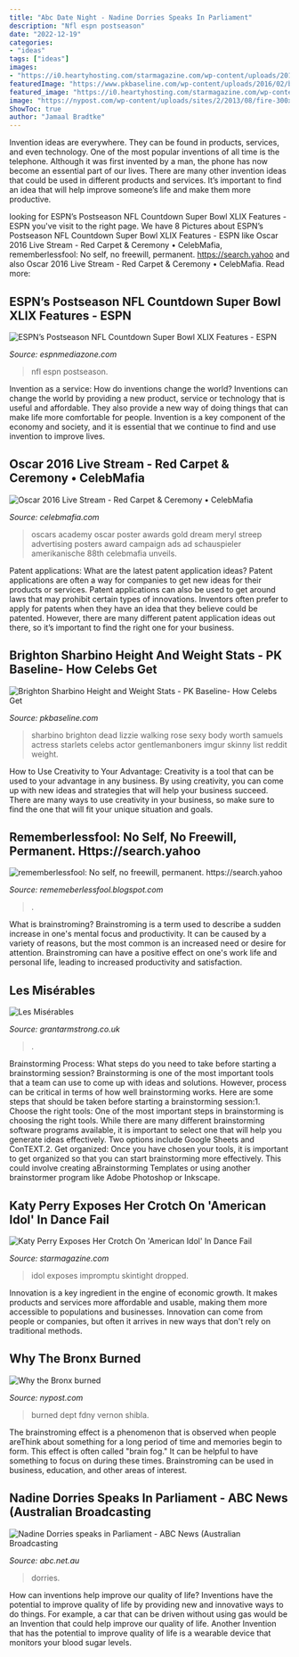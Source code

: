 ```yaml
---
title: "Abc Date Night - Nadine Dorries Speaks In Parliament"
description: "Nfl espn postseason"
date: "2022-12-19"
categories:
- "ideas"
tags: ["ideas"]
images:
- "https://i0.heartyhosting.com/starmagazine.com/wp-content/uploads/2018/03/katy-perry-exposes-crotch-american-idol-dance-fail-4.jpg?fit=1380%2C880&amp;ssl=1"
featuredImage: "https://www.pkbaseline.com/wp-content/uploads/2016/02/b544e8693560fb82739302e5b5f09f8a.jpg"
featured_image: "https://i0.heartyhosting.com/starmagazine.com/wp-content/uploads/2018/03/katy-perry-exposes-crotch-american-idol-dance-fail-4.jpg?fit=1380%2C880&amp;ssl=1"
image: "https://nypost.com/wp-content/uploads/sites/2/2013/08/fire-300x4501.jpg?quality=90&amp;strip=all&amp;w=300&amp;h=450&amp;crop=1"
ShowToc: true
author: "Jamaal Bradtke"
---
```



Invention ideas are everywhere. They can be found in products, services, and even technology. One of the most popular inventions of all time is the telephone. Although it was first invented by a man, the phone has now become an essential part of our lives. There are many other invention ideas that could be used in different products and services. It’s important to find an idea that will help improve someone’s life and make them more productive.

	

		
looking for ESPN’s Postseason NFL Countdown Super Bowl XLIX Features - ESPN you've visit to the right page. We have 8 Pictures about ESPN’s Postseason NFL Countdown Super Bowl XLIX Features - ESPN like Oscar 2016 Live Stream - Red Carpet &amp; Ceremony • CelebMafia, rememberlessfool: No self, no freewill, permanent. https://search.yahoo and also Oscar 2016 Live Stream - Red Carpet &amp; Ceremony • CelebMafia. Read more:
		
    
## ESPN’s Postseason NFL Countdown Super Bowl XLIX Features - ESPN

<img loading=lazy src="https://espnmediazone.com/us/files/2015/01/EI_284452_20140907_DSC_1730-SNC-1.jpg" onerror="this.onerror=null;this.src='https://tse4.mm.bing.net/th?id=OIP.CXBOZJZVkcAfl8PWm8qqkgHaE7&amp;pid=15.1';" alt="ESPN’s Postseason NFL Countdown Super Bowl XLIX Features - ESPN">

_Source: espnmediazone.com_

>nfl espn postseason. 

	

Invention as a service: How do inventions change the world?
Inventions can change the world by providing a new product, service or technology that is useful and affordable. They also provide a new way of doing things that can make life more comfortable for people. Invention is a key component of the economy and society, and it is essential that we continue to find and use invention to improve lives.

    
## Oscar 2016 Live Stream - Red Carpet &amp; Ceremony • CelebMafia

<img loading=lazy src="https://celebmafia.com/wp-content/uploads/2016/02/oscars-2016-posters-3.jpg" onerror="this.onerror=null;this.src='https://tse4.mm.bing.net/th?id=OIP.GACdMcdvp2GUczPd5fJoBQHaK2&amp;pid=15.1';" alt="Oscar 2016 Live Stream - Red Carpet &amp; Ceremony • CelebMafia">

_Source: celebmafia.com_

>oscars academy oscar poster awards gold dream meryl streep advertising posters award campaign ads ad schauspieler amerikanische 88th celebmafia unveils. 

	

Patent applications: What are the latest patent application ideas?
Patent applications are often a way for companies to get new ideas for their products or services. Patent applications can also be used to get around laws that may prohibit certain types of innovations. 
Inventors often prefer to apply for patents when they have an idea that they believe could be patented. However, there are many different patent application ideas out there, so it’s important to find the right one for your business.

    
## Brighton Sharbino Height And Weight Stats - PK Baseline- How Celebs Get

<img loading=lazy src="https://www.pkbaseline.com/wp-content/uploads/2016/02/b544e8693560fb82739302e5b5f09f8a.jpg" onerror="this.onerror=null;this.src='https://tse2.mm.bing.net/th?id=OIP.qCTU4bZowkx0kwEv2hhlSwHaLI&amp;pid=15.1';" alt="Brighton Sharbino Height and Weight Stats - PK Baseline- How Celebs Get">

_Source: pkbaseline.com_

>sharbino brighton dead lizzie walking rose sexy body worth samuels actress starlets celebs actor gentlemanboners imgur skinny list reddit weight. 

	

How to Use Creativity to Your Advantage:
Creativity is a tool that can be used to your advantage in any business. By using creativity, you can come up with new ideas and strategies that will help your business succeed. There are many ways to use creativity in your business, so make sure to find the one that will fit your unique situation and goals.

    
## Rememberlessfool: No Self, No Freewill, Permanent. Https://search.yahoo

<img loading=lazy src="https://1.bp.blogspot.com/-dR7QUODiyXc/XhFUoh_6cjI/AAAAAAAAb6Y/GaRR8IbTWWUhH3R_Y0snb7kESVlLFRJ0wCLcBGAsYHQ/w1200-h630-p-k-no-nu/BingWallpaper-2020-01-04.jpg" onerror="this.onerror=null;this.src='https://tse4.mm.bing.net/th?id=OIP.Ktmy0BuZnzVa8Xt8xeZnbQHaD4&amp;pid=15.1';" alt="rememberlessfool: No self, no freewill, permanent. https://search.yahoo">

_Source: rememeberlessfool.blogspot.com_

>. 

	

What is brainstroming?
Brainstroming is a term used to describe a sudden increase in one's mental focus and productivity. It can be caused by a variety of reasons, but the most common is an increased need or desire for attention. Brainstroming can have a positive effect on one's work life and personal life, leading to increased productivity and satisfaction.

    
## Les Misérables

<img loading=lazy src="http://www.grantarmstrong.co.uk/wp-content/gallery/les-miserable-1/street-night.jpg" onerror="this.onerror=null;this.src='https://tse2.mm.bing.net/th?id=OIP.PL-g0EqeTF2oHae-jjkS6wHaE8&amp;pid=15.1';" alt="Les Misérables">

_Source: grantarmstrong.co.uk_

>. 

	

Brainstorming Process: What steps do you need to take before starting a brainstorming session?
Brainstorming is one of the most important tools that a team can use to come up with ideas and solutions. However, process can be critical in terms of how well brainstorming works. Here are some steps that should be taken before starting a brainstorming session:1. Choose the right tools: One of the most important steps in brainstorming is choosing the right tools. While there are many different brainstorming software programs available, it is important to select one that will help you generate ideas effectively. Two options include Google Sheets and ConTEXT.2. Get organized: Once you have chosen your tools, it is important to get organized so that you can start brainstorming more effectively. This could involve creating aBrainstorming Templates or using another brainstormer program like Adobe Photoshop or Inkscape.
    
## Katy Perry Exposes Her Crotch On &#039;American Idol&#039; In Dance Fail

<img loading=lazy src="https://i0.heartyhosting.com/starmagazine.com/wp-content/uploads/2018/03/katy-perry-exposes-crotch-american-idol-dance-fail-4.jpg?fit=1380%2C880&amp;ssl=1" onerror="this.onerror=null;this.src='https://tse1.mm.bing.net/th?id=OIP.l-xDmubPhkTcD7QhoHa6igHaE8&amp;pid=15.1';" alt="Katy Perry Exposes Her Crotch On &#039;American Idol&#039; In Dance Fail">

_Source: starmagazine.com_

>idol exposes impromptu skintight dropped. 

	

Innovation is a key ingredient in the engine of economic growth. It makes products and services more affordable and usable, making them more accessible to populations and businesses. Innovation can come from people or companies, but often it arrives in new ways that don't rely on traditional methods.

    
## Why The Bronx Burned

<img loading=lazy src="https://nypost.com/wp-content/uploads/sites/2/2013/08/fire-300x4501.jpg?quality=90&amp;strip=all&amp;w=300&amp;h=450&amp;crop=1" onerror="this.onerror=null;this.src='https://tse3.mm.bing.net/th?id=OIP.mC5sUyh6muiTzKDoLR5tfwAAAA&amp;pid=15.1';" alt="Why the Bronx burned">

_Source: nypost.com_

>burned dept fdny vernon shibla. 

	

The brainstroming effect is a phenomenon that is observed when people areThink about something for a long period of time and memories begin to form. This effect is often called "brain fog." It can be helpful to have something to focus on during these times. Brainstroming can be used in business, education, and other areas of interest.

    
## Nadine Dorries Speaks In Parliament - ABC News (Australian Broadcasting

<img loading=lazy src="https://www.abc.net.au/news/image/12044852-16x9-700x394.jpg" onerror="this.onerror=null;this.src='https://tse4.mm.bing.net/th?id=OIP.adSYb4Zsat5royIimISYDQHaEK&amp;pid=15.1';" alt="Nadine Dorries speaks in Parliament - ABC News (Australian Broadcasting">

_Source: abc.net.au_

>dorries. 

	

How can inventions help improve our quality of life?
Inventions have the potential to improve quality of life by providing new and innovative ways to do things. For example, a car that can be driven without using gas would be an Invention that could help improve our quality of life. Another Invention that has the potential to improve quality of life is a wearable device that monitors your blood sugar levels.

